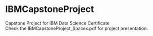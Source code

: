 # IBMCapstoneProject
Capstone Project for IBM Data Science Certificate <br>
Check the IBMCapstoneProject_Spacex.pdf for project presentation.
